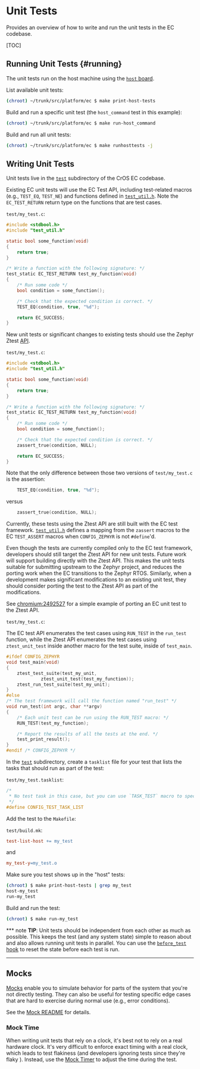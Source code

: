 # Unit Tests

Provides an overview of how to write and run the unit tests in the EC codebase.

[TOC]

## Running Unit Tests {#running}

The unit tests run on the host machine using the [`host` board].

List available unit tests:

```bash
(chroot) ~/trunk/src/platform/ec $ make print-host-tests
```

Build and run a specific unit test (the `host_command` test in this example):

```bash
(chroot) ~/trunk/src/platform/ec $ make run-host_command
```

Build and run all unit tests:

```bash
(chroot) ~/trunk/src/platform/ec $ make runhosttests -j
```

## Writing Unit Tests

Unit tests live in the [`test`] subdirectory of the CrOS EC codebase.

Existing EC unit tests will use the EC Test API, including test-related macros
(e.g., `TEST_EQ`, `TEST_NE`) and functions defined in [`test_util.h`]. Note
the `EC_TEST_RETURN` return type on the functions that are test cases.

`test/my_test.c`:

```c
#include <stdbool.h>
#include "test_util.h"

static bool some_function(void)
{
    return true;
}

/* Write a function with the following signature: */
test_static EC_TEST_RETURN test_my_function(void)
{
    /* Run some code */
    bool condition = some_function();

    /* Check that the expected condition is correct. */
    TEST_EQ(condition, true, "%d");

    return EC_SUCCESS;
}
```

New unit tests or significant changes to existing tests should use the Zephyr
Ztest [API](https://docs.zephyrproject.org/latest/guides/test/ztest.html).

`test/my_test.c`:

```c
#include <stdbool.h>
#include "test_util.h"

static bool some_function(void)
{
    return true;
}

/* Write a function with the following signature: */
test_static EC_TEST_RETURN test_my_function(void)
{
    /* Run some code */
    bool condition = some_function();

    /* Check that the expected condition is correct. */
    zassert_true(condition, NULL);

    return EC_SUCCESS;
}
```

Note that the only difference between those two versions of `test/my_test.c`
is the assertion:
```c
    TEST_EQ(condition, true, "%d");
```
versus
```c
    zassert_true(condition, NULL);
```

Currently, these tests using the Ztest API are still built with the EC test
framework. [`test_util.h`] defines a mapping from the `zassert` macros to the
EC `TEST_ASSERT` macros when `CONFIG_ZEPHYR` is not `#define`'d.

Even though the tests are currently compiled only to the EC test framework,
developers should still target the Ztest API for new unit tests. Future work
will support building directly with the Ztest API. This makes the unit tests
suitable for submitting upstream to the Zephyr project, and reduces the
porting work when the EC transitions to the Zephyr RTOS. Similarly, when
a development makes significant modifications to an existing unit test, they
should consider porting the test to the Ztest API as part of the modifications.

See [chromium:2492527](https://crrev.com/c/2492527) for a simple example of
porting an EC unit test to the Ztest API.

`test/my_test.c`:

The EC test API enumerates the test cases using `RUN_TEST` in the `run_test`
function, while the Ztest API enumerates the test cases using `ztest_unit_test`
inside another macro for the test suite, inside of `test_main`.

```c
#ifdef CONFIG_ZEPHYR
void test_main(void)
{
    ztest_test_suite(test_my_unit,
             ztest_unit_test(test_my_function));
    ztest_run_test_suite(test_my_unit);
}
#else
/* The test framework will call the function named "run_test" */
void run_test(int argc, char **argv)
{
    /* Each unit test can be run using the RUN_TEST macro: */
    RUN_TEST(test_my_function);

    /* Report the results of all the tests at the end. */
    test_print_result();
}
#endif /* CONFIG_ZEPHYR */
```

In the [`test`] subdirectory, create a `tasklist` file for your test that lists
the tasks that should run as part of the test:

`test/my_test.tasklist`:

```c
/*
 * No test task in this case, but you can use `TASK_TEST` macro to specify one.
 */
#define CONFIG_TEST_TASK_LIST
```

Add the test to the `Makefile`:

`test/build.mk`:

```Makefile
test-list-host += my_test
```

and

```Makefile
my_test-y=my_test.o
```

Make sure you test shows up in the "host" tests:

```bash
(chroot) $ make print-host-tests | grep my_test
host-my_test
run-my_test
```

Build and run the test:

```bash
(chroot) $ make run-my_test
```

*** note
**TIP**: Unit tests should be independent from each other as much as possible.
This keeps the test (and any system state) simple to reason about and also
allows running unit tests in parallel. You can use the
[`before_test` hook][`test_util.h`] to reset the state before each test is run.
***

## Mocks

[Mocks][`mock`] enable you to simulate behavior for parts of the system that
you're not directly testing. They can also be useful for testing specific edge
cases that are hard to exercise during normal use (e.g., error conditions).

See the [Mock README] for details.

### Mock Time

When writing unit tests that rely on a clock, it's best not to rely on a real
hardware clock. It's very difficult to enforce exact timing with a real clock,
which leads to test flakiness (and developers ignoring tests since they're flaky
). Instead, use the [Mock Timer] to adjust the time during the test.

[`mock`]: /include/mock
[Mock Timer]: /include/mock/timer_mock.h
[`test`]: /test
[`host` board]: /board/host/
[`test_util.h`]: /include/test_util.h
[Mock README]: /common/mock/README.md
